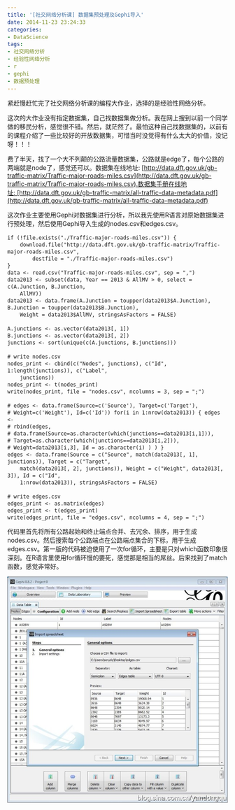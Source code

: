 ```yaml
---
title: '[社交网络分析课] 数据集预处理及Gephi导入'
date: 2014-11-23 23:24:33
categories: 
- DataScience
tags: 
- 社交网络分析
- 经验性网络分析
- r
- gephi
- 数据预处理
---
```

紧赶慢赶忙完了社交网络分析课的编程大作业，选择的是经验性网络分析。


这次的大作业没有指定数据集，自己找数据集做分析。我在网上搜到以前一个同学做的移民分析，感觉很不错。然后，就茫然了。最怕这种自己找数据集的，以前有的课程介绍了一些比较好的开放数据集，可惜当时没觉得有什么太大的价值，没记呀！！！



费了半天，找了一个大不列颠的公路流量数据集，公路就是edge了，每个公路的两端就是node了，感觉还可以。数据集在线地址: [http://data.dft.gov.uk/gb-traffic-matrix/Traffic-major-roads-miles.csv](http://data.dft.gov.uk/gb-traffic-matrix/Traffic-major-roads-miles.csv).数据集手册在线地址: [http://data.dft.gov.uk/gb-traffic-matrix/all-traffic-data-metadata.pdf](http://data.dft.gov.uk/gb-traffic-matrix/all-traffic-data-metadata.pdf)



这次作业主要使用Gephi对数据集进行分析，所以我先使用R语言对原始数据集进行预处理，然后使用Gephi导入生成的nodes.csv和edges.csv。



```
if (!file.exists("./Traffic-major-roads-miles.csv")) {
    download.file("http://data.dft.gov.uk/gb-traffic-matrix/Traffic-major-roads-miles.csv", 
        destfile = "./Traffic-major-roads-miles.csv")
}
data <- read.csv("Traffic-major-roads-miles.csv", sep = ",")
data2013 <- subset(data, Year == 2013 & AllMV > 0, select = c(A.Junction, B.Junction, 
    AllMV))
data2013 <- data.frame(A.Junction = toupper(data2013$A.Junction), B.Junction = toupper(data2013$B.Junction), 
    Weight = data2013$AllMV, stringsAsFactors = FALSE)

A.junctions <- as.vector(data2013[, 1])
B.junctions <- as.vector(data2013[, 2])
junctions <- sort(unique(c(A.junctions, B.junctions)))

# write nodes.csv
nodes_print <- cbind(c("Nodes", junctions), c("Id", 1:length(junctions)), c("Label", 
    junctions))
nodes_print <- t(nodes_print)
write(nodes_print, file = "nodes.csv", ncolumns = 3, sep = ";")

# edges <- data.frame(Source=c('Source'), Target=c('Target'),
# Weight=c('Weight'), Id=c('Id')) for(i in 1:nrow(data2013)) { edges <-
# rbind(edges,
# data.frame(Source=as.character(which(junctions==data2013[i,1])),
# Target=as.character(which(junctions==data2013[i,2])),
# Weight=data2013[i,3], Id = as.character(i) ) ) }
edges <- data.frame(Source = c("Source", match(data2013[, 1], junctions)), Target = c("Target", 
    match(data2013[, 2], junctions)), Weight = c("Weight", data2013[, 3]), Id = c("Id", 
    1:nrow(data2013)), stringsAsFactors = FALSE)

# write edges.csv
edges_print <- as.matrix(edges)
edges_print <- t(edges_print)
write(edges_print, file = "edges.csv", ncolumns = 4, sep = ";")

```

代码里首先将所有公路起始和终止端点合并、去冗余、排序，用于生成nodes.csv。然后搜索每个公路端点在公路端点集合的下标，用于生成edges.csv。第一版的代码被迫使用了一次for循环，主要是只对which函数印象很深刻。在R语言里使用for循环慢的要死，感觉那是相当的屌丝。后来找到了match函数，感觉非常好。

![社交网络分析课：数据集预处理及Gephi导入](/images/2014/11/0026uWfMgy6NSI41N3I62.jpg)



